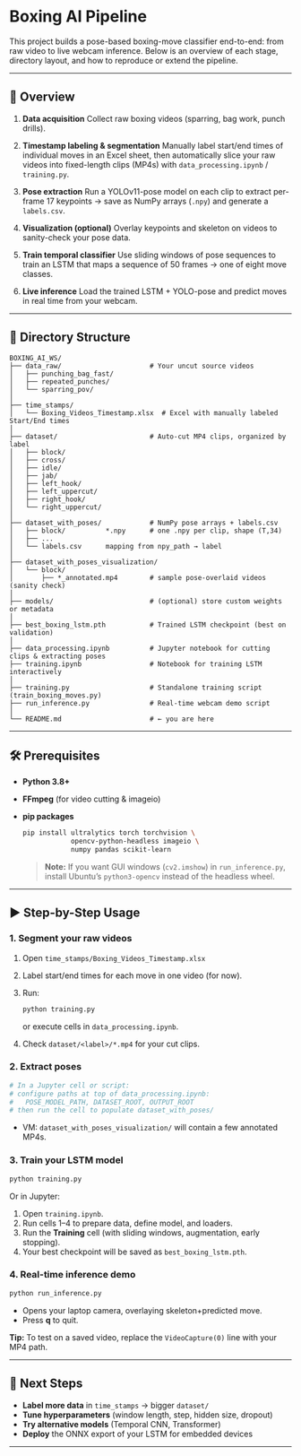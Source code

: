 # Boxing AI Pipeline

This project builds a pose-based boxing-move classifier end-to-end: from raw video to live webcam inference. Below is an overview of each stage, directory layout, and how to reproduce or extend the pipeline.

---

## 🚀 Overview

1. **Data acquisition**
   Collect raw boxing videos (sparring, bag work, punch drills).

2. **Timestamp labeling & segmentation**
   Manually label start/end times of individual moves in an Excel sheet, then automatically slice your raw videos into fixed-length clips (MP4s) with `data_processing.ipynb` / `training.py`.

3. **Pose extraction**
   Run a YOLOv11-pose model on each clip to extract per-frame 17 keypoints → save as NumPy arrays (`.npy`) and generate a `labels.csv`.

4. **Visualization (optional)**
   Overlay keypoints and skeleton on videos to sanity-check your pose data.

5. **Train temporal classifier**
   Use sliding windows of pose sequences to train an LSTM that maps a sequence of 50 frames → one of eight move classes.

6. **Live inference**
   Load the trained LSTM + YOLO-pose and predict moves in real time from your webcam.

---

## 📂 Directory Structure

```
BOXING_AI_WS/
├── data_raw/                      # Your uncut source videos
│   ├── punching_bag_fast/
│   ├── repeated_punches/
│   └── sparring_pov/
│
├── time_stamps/
│   └── Boxing_Videos_Timestamp.xlsx  # Excel with manually labeled Start/End times
│
├── dataset/                       # Auto-cut MP4 clips, organized by label
│   ├── block/
│   ├── cross/
│   ├── idle/
│   ├── jab/
│   ├── left_hook/
│   ├── left_uppercut/
│   ├── right_hook/
│   └── right_uppercut/
│
├── dataset_with_poses/            # NumPy pose arrays + labels.csv
│   ├── block/          *.npy      # one .npy per clip, shape (T,34)
│   ├── ...
│   └── labels.csv      mapping from npy_path → label
│
├── dataset_with_poses_visualization/
│   └── block/
│       ├── *_annotated.mp4        # sample pose-overlaid videos (sanity check)
│
├── models/                        # (optional) store custom weights or metadata
│
├── best_boxing_lstm.pth           # Trained LSTM checkpoint (best on validation)
│
├── data_processing.ipynb          # Jupyter notebook for cutting clips & extracting poses
├── training.ipynb                 # Notebook for training LSTM interactively
│
├── training.py                    # Standalone training script (train_boxing_moves.py)
├── run_inference.py               # Real-time webcam demo script
│
└── README.md                      # ← you are here
```

---

## 🛠️ Prerequisites

- **Python 3.8+**
- **FFmpeg** (for video cutting & imageio)
- **pip packages**

  ```bash
  pip install ultralytics torch torchvision \
              opencv-python-headless imageio \
              numpy pandas scikit-learn
  ```

  > **Note:** If you want GUI windows (`cv2.imshow`) in `run_inference.py`, install Ubuntu’s `python3-opencv` instead of the headless wheel.

---

## ▶️ Step-by-Step Usage

### 1. Segment your raw videos

1. Open `time_stamps/Boxing_Videos_Timestamp.xlsx`
2. Label start/end times for each move in one video (for now).
3. Run:

   ```bash
   python training.py
   ```

   or execute cells in `data_processing.ipynb`.

4. Check `dataset/<label>/*.mp4` for your cut clips.

### 2. Extract poses

```bash
# In a Jupyter cell or script:
# configure paths at top of data_processing.ipynb:
#   POSE_MODEL_PATH, DATASET_ROOT, OUTPUT_ROOT
# then run the cell to populate dataset_with_poses/
```

- VM: `dataset_with_poses_visualization/` will contain a few annotated MP4s.

### 3. Train your LSTM model

```bash
python training.py
```

Or in Jupyter:

1. Open `training.ipynb`.
2. Run cells 1–4 to prepare data, define model, and loaders.
3. Run the **Training** cell (with sliding windows, augmentation, early stopping).
4. Your best checkpoint will be saved as `best_boxing_lstm.pth`.

### 4. Real-time inference demo

```bash
python run_inference.py
```

- Opens your laptop camera, overlaying skeleton+predicted move.
- Press **q** to quit.

**Tip:** To test on a saved video, replace the `VideoCapture(0)` line with your MP4 path.

---

## 🎯 Next Steps

- **Label more data** in `time_stamps` → bigger `dataset/`
- **Tune hyperparameters** (window length, step, hidden size, dropout)
- **Try alternative models** (Temporal CNN, Transformer)
- **Deploy** the ONNX export of your LSTM for embedded devices

---
